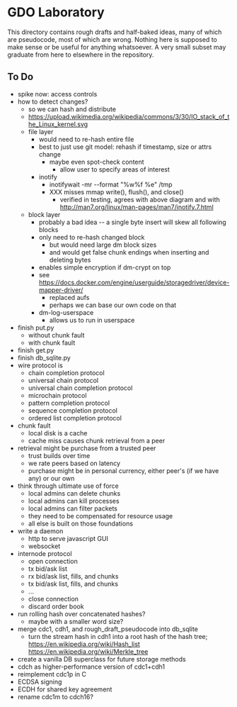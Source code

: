 # GDO Laboratory

This directory contains rough drafts and half-baked ideas, many of
which are pseudocode, most of which are wrong.  Nothing here is
supposed to make sense or be useful for anything whatsoever.  A very
small subset may graduate from here to elsewhere in the repository.

## To Do

- spike now: access controls
- how to detect changes?
    - so we can hash and distribute
    - https://upload.wikimedia.org/wikipedia/commons/3/30/IO_stack_of_the_Linux_kernel.svg
    - file layer
        - would need to re-hash entire file
        - best to just use git model: rehash if timestamp, size or
          attrs change
            - maybe even spot-check content
                - allow user to specify areas of interest
        - inotify
            - inotifywait -mr --format "%w%f %e" /tmp
            - XXX misses mmap write(), flush(), and close()  
                - verified in testing, agrees with above diagram and with
                  http://man7.org/linux/man-pages/man7/inotify.7.html
    - block layer
        - probably a bad idea -- a single byte insert will skew all
          following blocks
        - only need to re-hash changed block
             - but would need large dm block sizes
             - and would get false chunk endings when inserting and
               deleting bytes
        - enables simple encryption if dm-crypt on top
        - see https://docs.docker.com/engine/userguide/storagedriver/device-mapper-driver/
            - replaced aufs
            - perhaps we can base our own code on that
        - dm-log-userspace 
            - allows us to run in userspace
- finish put.py
    - without chunk fault
    - with chunk fault
- finish get.py
- finish db_sqlite.py
- wire protocol is
    - chain completion protocol
    - universal chain protocol
    - universal chain completion protocol
    - microchain protocol
    - pattern completion protocol
    - sequence completion protocol
    - ordered list completion protocol
- chunk fault
    - local disk is a cache
    - cache miss causes chunk retrieval from a peer
- retrieval might be purchase from a trusted peer
    - trust builds over time
    - we rate peers based on latency
    - purchase might be in personal currency, either peer's (if we
      have any) or our own
- think through ultimate use of force
    - local admins can delete chunks
    - local admins can kill processes
    - local admins can filter packets
    - they need to be compensated for resource usage
    - all else is built on those foundations
- write a daemon 
    - http to serve javascript GUI
    - websocket
- internode protocol
    - open connection
    - tx bid/ask list 
    - rx bid/ask list, fills, and chunks
    - tx bid/ask list, fills, and chunks
    - ...
    - close connection
    - discard order book 
- run rolling hash over concatenated hashes?
    - maybe with a smaller word size?
- merge cdc1, cdh1, and rough_draft_pseudocode into db_sqlite
    - turn the stream hash in cdh1 into a root hash of the hash tree;
      https://en.wikipedia.org/wiki/Hash_list
      https://en.wikipedia.org/wiki/Merkle_tree
- create a vanilla DB superclass for future storage methods
- cdch as higher-performance version of cdc1+cdh1 
- reimplement cdc1p in C
- ECDSA signing
- ECDH for shared key agreement
- rename cdc1m to cdch16?
